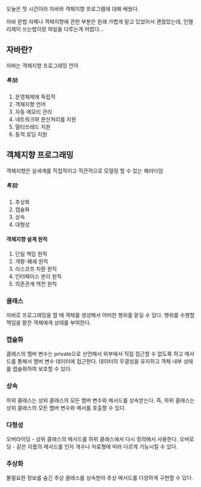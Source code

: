 오늘은 첫 시간이라 자바와 객체지향 프로그램에 대해 배웠다.

자바 문법 자체나 객체지향에 관한 부분은 원래 가볍게 알고 있었어서 괜찮았는데,
인텔리제이 쓰는법이랑 파일들 다루는게 어렵다...


## 자바란?

자바는 객체지향 프로그래밍 언어

##### 특징)
1. 운영체제에 독립적
2. 객체지향 언어
3. 자동 메모리 관리
4. 네트워크와 분산처리를 지원
5. 멀티쓰레드 지원
6. 동적 로딩 지원


## 객체지향 프로그래밍

객체지향은 실세계를 직접적이고 직관적으로 모델링 할 수 있는 패러다임

##### 특징)
1. 추상화
2. 캡슐화
3. 상속
4. 대헝성

#### 객체지향 설계 원칙
1. 단일 책임 원칙
2. 개팡-폐쇄 원칙
3. 리스코프 치환 원칙
4. 인터페이스 분리 원칙
5. 의존관계 역전 원칙

### 클래스
자바로 프로그래밍을 할 때 객체를 생성해서 어떠한 행위를 맡길 수 있다.
행위를 수행할 책임을 맡은 객체에게 상태를 부여한다.

### 캡슐화
클래스의 멤버 변수는 private으로 선언해서 외부에서 직접 접근할 수 없도록 하고
메서드를 통해서 멤버 변수 데이터에 접근한다.
데이터의 무결성을 유지하고 객체 내부 상태를 캡슐화하여 보호할 수 있다.

### 상속
하위 클래스는 상위 클래스의 모든 멤버 변수와 메서드를 상속받는다.
즉, 하위 클래스는 상위 클래스의 모든 멤버 변수와 메서를 호출할 수 있다.

### 다형성
오버라이딩 - 상위 클래스의 메서드를 하위 클래스에서 다시 정의해서 사용한다.
오버로딩 - 같은 이름의 메서드를 인자 개수나 자료형에 따라 다르게 기능시킬 수 있다.

### 추상화
불필요한 정보를 숨긴 추상 클래스를 상속받아 추상 메서드를 다양하게 구현할 수 있다.